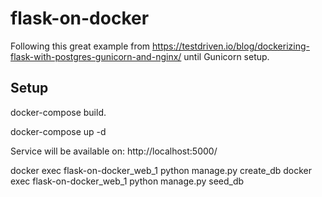 # flask-on-docker

Following this great example from https://testdriven.io/blog/dockerizing-flask-with-postgres-gunicorn-and-nginx/ until Gunicorn setup.

## Setup

docker-compose build.

docker-compose up -d

Service will be available on: http://localhost:5000/

docker exec flask-on-docker_web_1 python manage.py create_db
docker exec flask-on-docker_web_1 python manage.py seed_db
